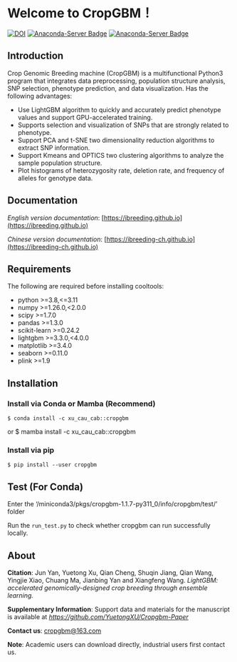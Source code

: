 # Welcome to CropGBM！

[![DOI](https://zenodo.org/badge/243508749.svg)](https://zenodo.org/badge/latestdoi/243508749) [![Anaconda-Server Badge](https://anaconda.org/xu_cau_cab/cropgbm/badges/platforms.svg)](https://anaconda.org/xu_cau_cab/cropgbm) [![Anaconda-Server Badge](https://anaconda.org/xu_cau_cab/cropgbm/badges/installer/conda.svg)](https://conda.anaconda.org/xu_cau_cab)

## Introduction

Crop Genomic Breeding machine (CropGBM) is a multifunctional Python3 program that integrates data preprocessing, population structure analysis, SNP selection, phenotype prediction, and data visualization. Has the following advantages:

* Use LightGBM algorithm to quickly and accurately predict phenotype values and support GPU-accelerated training.
* Supports selection and visualization of SNPs that are strongly related to phenotype.
* Support PCA and t-SNE two dimensionality reduction algorithms to extract SNP information.
* Support Kmeans and OPTICS two clustering algorithms to analyze the sample population structure.
* Plot histograms of heterozygosity rate, deletion rate, and frequency of alleles for genotype data.


## Documentation

*English version documentation*: [https://ibreeding.github.io](https://ibreeding.github.io)

*Chinese version documentation*: [https://ibreeding-ch.github.io](https://ibreeding-ch.github.io)


## Requirements
The following are required before installing cooltools:

- python >=3.8,<=3.11
- numpy >=1.26.0,<2.0.0
- scipy >=1.7.0
- pandas >=1.3.0
- scikit-learn >=0.24.2
- lightgbm >=3.3.0,<4.0.0
- matplotlib >=3.4.0
- seaborn >=0.11.0
- plink >=1.9


## Installation

### Install via Conda or Mamba (Recommend)

    $ conda install -c xu_cau_cab::cropgbm 
or
    $ mamba install -c xu_cau_cab::cropgbm 

### Install via pip

    $ pip install --user cropgbm


## Test (For Conda)

Enter the ‘/miniconda3/pkgs/cropgbm-1.1.7-py311_0/info/cropgbm/test/’  folder

Run the `run_test.py` to check whether cropgbm can run successfully locally.



## About

**Citation**: Jun Yan, Yuetong Xu, Qian Cheng, Shuqin Jiang, Qian Wang, Yingjie Xiao, Chuang Ma, Jianbing Yan and Xiangfeng Wang. _LightGBM: accelerated genomically-designed crop breeding through ensemble learning._ 

**Supplementary Information**: Support data and materials for the manuscript is available at _https://github.com/YuetongXU/Cropgbm-Paper_

**Contact us**: cropgbm@163.com

**Note**: Academic users can download directly, industrial users first contact us.





